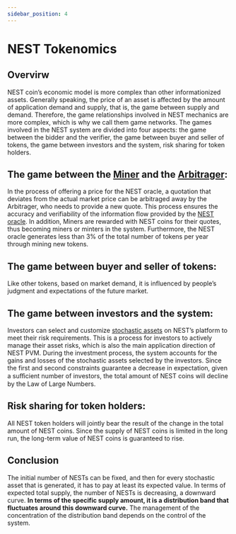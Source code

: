 ```yaml
---
sidebar_position: 4
---
```


# NEST Tokenomics
## Overvirw
NEST coin’s economic model is more complex than other informationized assets. Generally speaking, the price of an asset is affected by the amount of application demand and supply, that is, the game between supply and demand. Therefore, the game relationships involved in NEST mechanics are more complex, which is why we call them game networks. The games involved in the NEST system are divided into four aspects: the game between the bidder and the verifier, the game between buyer and seller of tokens, the game between investors and the system, risk sharing for token holders.

## The game between the [Miner](https://nestprotocol.org/docs/Technical-Reference-NEST-Oracle#how-to-mining#miner) and the [Arbitrager](https://nestprotocol.org/docs/Technical-Reference-NEST-Oracle#how-to-mining#arbitrager):
In the process of offering a price for the NEST oracle, a quotation that deviates from the actual market price can be arbitraged away by the Arbitrager, who needs to provide a new quote. This process ensures the accuracy and verifiability of the information flow provided by the [NEST oracle](https://nestprotocol.org/docs/Concept/NEST-Oracle). In addition, Miners are rewarded with NEST coins for their quotes, thus becoming miners or minters in the system. Furthermore, the NEST oracle generates less than 3% of the total number of tokens per year through mining new tokens.

## The game between buyer and seller of tokens: 
Like other tokens, based on market demand, it is influenced by people’s judgment and expectations of the future market.

## The game between investors and the system:
Investors can select and customize [stochastic assets](https://nestprotocol.org/docs/Concept/stochastic-assets) on NEST’s platform to meet their risk requirements. This is a process for investors to actively manage their asset risks, which is also the main application direction of NEST PVM. During the investment process, the system accounts for the gains and losses of the stochastic assets selected by the investors. Since the first and second constraints guarantee a decrease in expectation, given a suﬀicient number of investors, the total amount of NEST coins will decline by the Law of Large Numbers.

## Risk sharing for token holders: 
All NEST token holders will jointly bear the result of the change in the total amount of NEST coins. Since the supply of NEST coins is limited in the long run, the long-term value of NEST coins is guaranteed to rise.

## Conclusion
The initial number of NESTs can be fixed, and then for every stochastic asset that is generated, it has to pay at least its expected value. In terms of expected total supply, the number of NESTs is decreasing, a downward curve. **In terms of the specific supply amount, it is a distribution band that fluctuates around this downward curve.** The management of the concentration of the distribution band depends on the control of the system.
